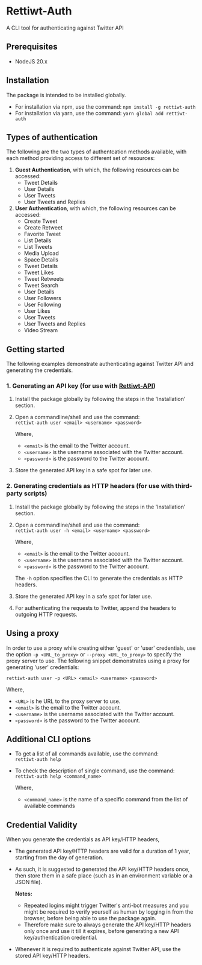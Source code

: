 # Rettiwt-Auth

A CLI tool for authenticating against Twitter API

## Prerequisites

-   NodeJS 20.x

## Installation

The package is intended to be installed globally.

-   For installation via npm, use the command: `npm install -g rettiwt-auth`
-   For installation via yarn, use the command: `yarn global add rettiwt-auth`

## Types of authentication

The following are the two types of authentcation methods available, with each method providing access to different set of resources:

1. **Guest Authentication**, with which, the following resources can be accessed:
    - Tweet Details
    - User Details
    - User Tweets
    - User Tweets and Replies
2. **User Authentication**, with which, the following resources can be accessed:
    - Create Tweet
    - Create Retweet
    - Favorite Tweet
    - List Details
    - List Tweets
    - Media Upload
    - Space Details
    - Tweet Details
    - Tweet Likes
    - Tweet Retweets
    - Tweet Search
    - User Details
    - User Followers
    - User Following
    - User Likes
    - User Tweets
    - User Tweets and Replies
    - Video Stream

## Getting started

The following examples demonstrate authenticating against Twitter API and generating the credentials.

### 1. Generating an API key (for use with [Rettiwt-API](https://github.com/Rishikant181/Rettiwt-API))

1.  Install the package globally by following the steps in the 'Installation' section.
2.  Open a commandline/shell and use the command:  
    `rettiwt-auth user <email> <username> <password>`

    Where,

    -   `<email>` is the email to the Twitter account.
    -   `<username>` is the username associated with the Twitter account.
    -   `<password>` is the password to the Twitter account.

3.  Store the generated API key in a safe spot for later use.

### 2. Generating credentials as HTTP headers (for use with third-party scripts)

1.  Install the package globally by following the steps in the 'Installation' section.
2.  Open a commandline/shell and use the command:  
    `rettiwt-auth user -h <email> <username> <password>`

    Where,

    -   `<email>` is the email to the Twitter account.
    -   `<username>` is the username associated with the Twitter account.
    -   `<password>` is the password to the Twitter account.

    The `-h` option specifies the CLI to generate the credentials as HTTP headers.

3.  Store the generated API key in a safe spot for later use.
4.  For authenticating the requests to Twitter, append the headers to outgoing HTTP requests.

## Using a proxy

In order to use a proxy while creating either 'guest' or 'user' credentials, use the option `-p <URL_to_proxy>` or `--proxy <URL_to_proxy>` to specify the proxy server to use. The following snippet demonstrates using a proxy for generating 'user' credentials:

`rettiwt-auth user -p <URL> <email> <username> <password>`

Where,

-   `<URL>` is he URL to the proxy server to use.
-   `<email>` is the email to the Twitter account.
-   `<username>` is the username associated with the Twitter account.
-   `<password>` is the password to the Twitter account.

## Additional CLI options

-   To get a list of all commands available, use the command:  
    `rettiwt-auth help`
-   To check the description of single command, use the command:  
    `rettiwt-auth help <command_name>`

    Where,

    -   `<command_name>` is the name of a specific command from the list of available commands

## Credential Validity

When you generate the credentials as API key/HTTP headers,

-   The generated API key/HTTP headers are valid for a duration of 1 year, starting from the day of generation.
-   As such, it is suggested to generated the API key/HTTP headers once, then store them in a safe place (such as in an environment variable or a JSON file).

    **Notes:**

    -   Repeated logins might trigger Twitter's anti-bot measures and you might be required to verify yourself as human by logging in from the browser, before being able to use the package again.
    -   Therefore make sure to always generate the API key/HTTP headers only once and use it till it expires, before generating a new API key/authentication credential.

-   Whenever it is required to authenticate against Twitter API, use the stored API key/HTTP headers.
